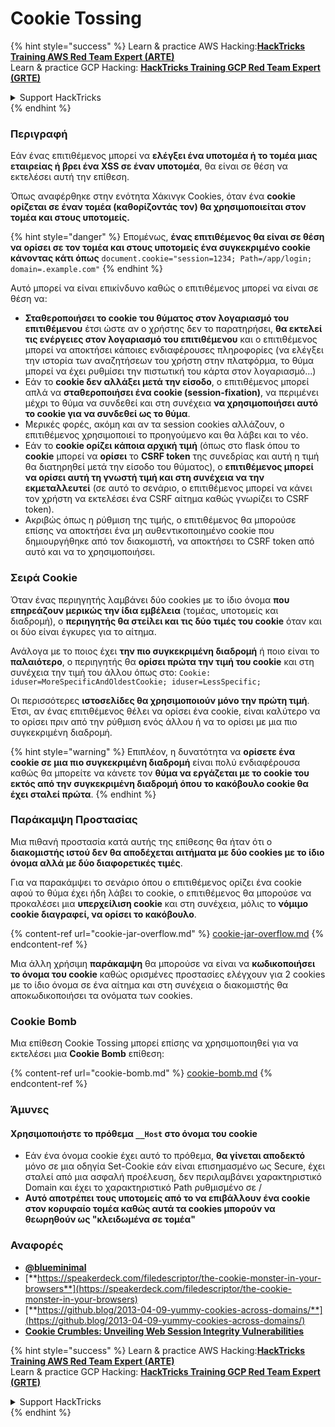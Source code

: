 # Cookie Tossing

{% hint style="success" %}
Learn & practice AWS Hacking:<img src="/.gitbook/assets/arte.png" alt="" data-size="line">[**HackTricks Training AWS Red Team Expert (ARTE)**](https://training.hacktricks.xyz/courses/arte)<img src="/.gitbook/assets/arte.png" alt="" data-size="line">\
Learn & practice GCP Hacking: <img src="/.gitbook/assets/grte.png" alt="" data-size="line">[**HackTricks Training GCP Red Team Expert (GRTE)**<img src="/.gitbook/assets/grte.png" alt="" data-size="line">](https://training.hacktricks.xyz/courses/grte)

<details>

<summary>Support HackTricks</summary>

* Check the [**subscription plans**](https://github.com/sponsors/carlospolop)!
* **Join the** 💬 [**Discord group**](https://discord.gg/hRep4RUj7f) or the [**telegram group**](https://t.me/peass) or **follow** us on **Twitter** 🐦 [**@hacktricks\_live**](https://twitter.com/hacktricks\_live)**.**
* **Share hacking tricks by submitting PRs to the** [**HackTricks**](https://github.com/carlospolop/hacktricks) and [**HackTricks Cloud**](https://github.com/carlospolop/hacktricks-cloud) github repos.

</details>
{% endhint %}

### Περιγραφή

Εάν ένας επιτιθέμενος μπορεί να **ελέγξει ένα υποτομέα ή το τομέα μιας εταιρείας ή βρει ένα XSS σε έναν υποτομέα**, θα είναι σε θέση να εκτελέσει αυτή την επίθεση.

Όπως αναφέρθηκε στην ενότητα Χάκινγκ Cookies, όταν ένα **cookie ορίζεται σε έναν τομέα (καθορίζοντάς τον) θα χρησιμοποιείται στον τομέα και στους υποτομείς.**

{% hint style="danger" %}
Επομένως, **ένας επιτιθέμενος θα είναι σε θέση να ορίσει σε τον τομέα και στους υποτομείς ένα συγκεκριμένο cookie κάνοντας κάτι όπως** `document.cookie="session=1234; Path=/app/login; domain=.example.com"`
{% endhint %}

Αυτό μπορεί να είναι επικίνδυνο καθώς ο επιτιθέμενος μπορεί να είναι σε θέση να:

* **Σταθεροποιήσει το cookie του θύματος στον λογαριασμό του επιτιθέμενου** έτσι ώστε αν ο χρήστης δεν το παρατηρήσει, **θα εκτελεί τις ενέργειες στον λογαριασμό του επιτιθέμενου** και ο επιτιθέμενος μπορεί να αποκτήσει κάποιες ενδιαφέρουσες πληροφορίες (να ελέγξει την ιστορία των αναζητήσεων του χρήστη στην πλατφόρμα, το θύμα μπορεί να έχει ρυθμίσει την πιστωτική του κάρτα στον λογαριασμό...)
* Εάν το **cookie δεν αλλάξει μετά την είσοδο**, ο επιτιθέμενος μπορεί απλά να **σταθεροποιήσει ένα cookie (session-fixation)**, να περιμένει μέχρι το θύμα να συνδεθεί και στη συνέχεια **να χρησιμοποιήσει αυτό το cookie για να συνδεθεί ως το θύμα**.
* Μερικές φορές, ακόμη και αν τα session cookies αλλάζουν, ο επιτιθέμενος χρησιμοποιεί το προηγούμενο και θα λάβει και το νέο.
* Εάν το **cookie ορίζει κάποια αρχική τιμή** (όπως στο flask όπου το **cookie** μπορεί να **ορίσει** το **CSRF token** της συνεδρίας και αυτή η τιμή θα διατηρηθεί μετά την είσοδο του θύματος), ο **επιτιθέμενος μπορεί να ορίσει αυτή τη γνωστή τιμή και στη συνέχεια να την εκμεταλλευτεί** (σε αυτό το σενάριο, ο επιτιθέμενος μπορεί να κάνει τον χρήστη να εκτελέσει ένα CSRF αίτημα καθώς γνωρίζει το CSRF token).
* Ακριβώς όπως η ρύθμιση της τιμής, ο επιτιθέμενος θα μπορούσε επίσης να αποκτήσει ένα μη αυθεντικοποιημένο cookie που δημιουργήθηκε από τον διακομιστή, να αποκτήσει το CSRF token από αυτό και να το χρησιμοποιήσει.

### Σειρά Cookie

Όταν ένας περιηγητής λαμβάνει δύο cookies με το ίδιο όνομα **που επηρεάζουν μερικώς την ίδια εμβέλεια** (τομέας, υποτομείς και διαδρομή), ο **περιηγητής θα στείλει και τις δύο τιμές του cookie** όταν και οι δύο είναι έγκυρες για το αίτημα.

Ανάλογα με το ποιος έχει **την πιο συγκεκριμένη διαδρομή** ή ποιο είναι το **παλαιότερο**, ο περιηγητής θα **ορίσει πρώτα την τιμή του cookie** και στη συνέχεια την τιμή του άλλου όπως στο: `Cookie: iduser=MoreSpecificAndOldestCookie; iduser=LessSpecific;`

Οι περισσότερες **ιστοσελίδες θα χρησιμοποιούν μόνο την πρώτη τιμή**. Έτσι, αν ένας επιτιθέμενος θέλει να ορίσει ένα cookie, είναι καλύτερο να το ορίσει πριν από την ρύθμιση ενός άλλου ή να το ορίσει με μια πιο συγκεκριμένη διαδρομή.

{% hint style="warning" %}
Επιπλέον, η δυνατότητα να **ορίσετε ένα cookie σε μια πιο συγκεκριμένη διαδρομή** είναι πολύ ενδιαφέρουσα καθώς θα μπορείτε να κάνετε τον **θύμα να εργάζεται με το cookie του εκτός από την συγκεκριμένη διαδρομή όπου το κακόβουλο cookie θα έχει σταλεί πρώτα**.
{% endhint %}

### Παράκαμψη Προστασίας

Μια πιθανή προστασία κατά αυτής της επίθεσης θα ήταν ότι ο **διακομιστής ιστού δεν θα αποδέχεται αιτήματα με δύο cookies με το ίδιο όνομα αλλά με δύο διαφορετικές τιμές**.

Για να παρακάμψει το σενάριο όπου ο επιτιθέμενος ορίζει ένα cookie αφού το θύμα έχει ήδη λάβει το cookie, ο επιτιθέμενος θα μπορούσε να προκαλέσει μια **υπερχείλιση cookie** και στη συνέχεια, μόλις το **νόμιμο cookie διαγραφεί, να ορίσει το κακόβουλο**.

{% content-ref url="cookie-jar-overflow.md" %}
[cookie-jar-overflow.md](cookie-jar-overflow.md)
{% endcontent-ref %}

Μια άλλη χρήσιμη **παράκαμψη** θα μπορούσε να είναι να **κωδικοποιήσει το όνομα του cookie** καθώς ορισμένες προστασίες ελέγχουν για 2 cookies με το ίδιο όνομα σε ένα αίτημα και στη συνέχεια ο διακομιστής θα αποκωδικοποιήσει τα ονόματα των cookies.

### Cookie Bomb

Μια επίθεση Cookie Tossing μπορεί επίσης να χρησιμοποιηθεί για να εκτελέσει μια **Cookie Bomb** επίθεση:

{% content-ref url="cookie-bomb.md" %}
[cookie-bomb.md](cookie-bomb.md)
{% endcontent-ref %}

### Άμυνες

#### **Χρησιμοποιήστε το πρόθεμα `__Host` στο όνομα του cookie**

* Εάν ένα όνομα cookie έχει αυτό το πρόθεμα, **θα γίνεται αποδεκτό** μόνο σε μια οδηγία Set-Cookie εάν είναι επισημασμένο ως Secure, έχει σταλεί από μια ασφαλή προέλευση, δεν περιλαμβάνει χαρακτηριστικό Domain και έχει το χαρακτηριστικό Path ρυθμισμένο σε /
* **Αυτό αποτρέπει τους υποτομείς από το να επιβάλλουν ένα cookie στον κορυφαίο τομέα καθώς αυτά τα cookies μπορούν να θεωρηθούν ως "κλειδωμένα σε τομέα"**

### Αναφορές

* [**@blueminimal**](https://twitter.com/blueminimal)
* [**https://speakerdeck.com/filedescriptor/the-cookie-monster-in-your-browsers**](https://speakerdeck.com/filedescriptor/the-cookie-monster-in-your-browsers)
* [**https://github.blog/2013-04-09-yummy-cookies-across-domains/**](https://github.blog/2013-04-09-yummy-cookies-across-domains/)
* [**Cookie Crumbles: Unveiling Web Session Integrity Vulnerabilities**](https://www.youtube.com/watch?v=F\_wAzF4a7Xg)

{% hint style="success" %}
Learn & practice AWS Hacking:<img src="/.gitbook/assets/arte.png" alt="" data-size="line">[**HackTricks Training AWS Red Team Expert (ARTE)**](https://training.hacktricks.xyz/courses/arte)<img src="/.gitbook/assets/arte.png" alt="" data-size="line">\
Learn & practice GCP Hacking: <img src="/.gitbook/assets/grte.png" alt="" data-size="line">[**HackTricks Training GCP Red Team Expert (GRTE)**<img src="/.gitbook/assets/grte.png" alt="" data-size="line">](https://training.hacktricks.xyz/courses/grte)

<details>

<summary>Support HackTricks</summary>

* Check the [**subscription plans**](https://github.com/sponsors/carlospolop)!
* **Join the** 💬 [**Discord group**](https://discord.gg/hRep4RUj7f) or the [**telegram group**](https://t.me/peass) or **follow** us on **Twitter** 🐦 [**@hacktricks\_live**](https://twitter.com/hacktricks\_live)**.**
* **Share hacking tricks by submitting PRs to the** [**HackTricks**](https://github.com/carlospolop/hacktricks) and [**HackTricks Cloud**](https://github.com/carlospolop/hacktricks-cloud) github repos.

</details>
{% endhint %}
